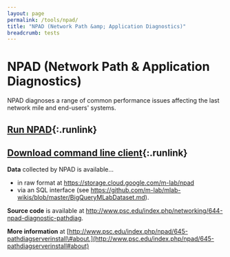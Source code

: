 ```yaml
---
layout: page
permalink: /tools/npad/
title: "NPAD (Network Path &amp; Application Diagnostics)"
breadcrumb: tests
---
```


# NPAD (Network Path & Application Diagnostics)

NPAD diagnoses a range of common performance issues affecting the last
network mile and end-users' systems.

## **[Run NPAD](http://mlab-ns.appspot.com/npad?format=redirect){:.runlink}**

## **[Download command line client](http://www.psc.edu/index.php/npad/645-pathdiagserverinstall#install){:.runlink}**

**Data** collected by NPAD is available...

- in raw format at <https://storage.cloud.google.com/m-lab/npad>
- via an SQL interface
    (see <https://github.com/m-lab/mlab-wikis/blob/master/BigQueryMLabDataset.md>).

**Source code** is available at
<http://www.psc.edu/index.php/networking/644-npad-diagnostic-pathdiag>.

**More information** at
[http://www.psc.edu/index.php/npad/645-pathdiagserverinstall\#about.](http://www.psc.edu/index.php/npad/645-pathdiagserverinstall#about)